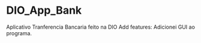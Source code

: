 # DIO_App_Bank
 Aplicativo Tranferencia Bancaria feito na DIO
 Add features: Adicionei GUI ao programa.
